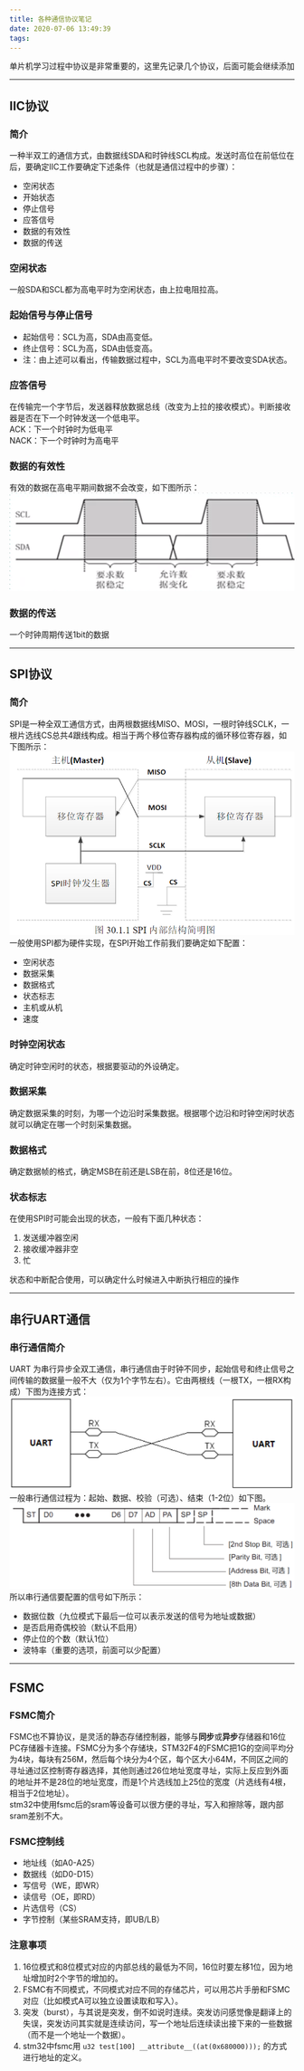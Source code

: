 ```yaml
---
title: 各种通信协议笔记
date: 2020-07-06 13:49:39
tags:
---
```

单片机学习过程中协议是非常重要的，这里先记录几个协议，后面可能会继续添加

---
## IIC协议
### 简介
一种半双工的通信方式，由数据线SDA和时钟线SCL构成。发送时高位在前低位在后，要确定IIC工作要确定下述条件（也就是通信过程中的步骤）：
* 空闲状态
* 开始状态
* 停止信号
* 应答信号
* 数据的有效性
* 数据的传送

### 空闲状态  
一般SDA和SCL都为高电平时为空闲状态，由上拉电阻拉高。

### 起始信号与停止信号
* 起始信号：SCL为高，SDA由高变低。
* 终止信号：SCL为高，SDA由低变高。
* 注：由上述可以看出，传输数据过程中，SCL为高电平时不要改变SDA状态。

### 应答信号  
在传输完一个字节后，发送器释放数据总线（改变为上拉的接收模式）。判断接收器是否在下一个时钟发送一个低电平。  
ACK：下一个时钟时为低电平  
NACK：下一个时钟时为高电平

### 数据的有效性  
有效的数据在高电平期间数据不会改变，如下图所示：
![](https://raw.githubusercontent.com/ThomasZB/picture/master/i2c_efficent.png)

### 数据的传送
一个时钟周期传送1bit的数据

---
## SPI协议
### 简介
SPI是一种全双工通信方式，由两根数据线MISO、MOSI，一根时钟线SCLK，一根片选线CS总共4跟线构成。相当于两个移位寄存器构成的循环移位寄存器，如下图所示：
![](https://raw.githubusercontent.com/ThomasZB/picture/master/SPI_Bref.png)  
一般使用SPI都为硬件实现，在SPI开始工作前我们要确定如下配置：
* 空闲状态
* 数据采集
* 数据格式
* 状态标志
* 主机或从机
* 速度

### 时钟空闲状态
确定时钟空闲时的状态，根据要驱动的外设确定。

### 数据采集
确定数据采集的时刻，为哪一个边沿时采集数据。根据哪个边沿和时钟空闲时状态就可以确定在哪一个时刻采集数据。

### 数据格式
确定数据帧的格式，确定MSB在前还是LSB在前，8位还是16位。

### 状态标志
在使用SPI时可能会出现的状态，一般有下面几种状态：  
1. 发送缓冲器空闲
2. 接收缓冲器非空
3. 忙  

状态和中断配合使用，可以确定什么时候进入中断执行相应的操作

---
## 串行UART通信
### 串行通信简介
UART 为串行异步全双工通信，串行通信由于时钟不同步，起始信号和终止信号之间传输的数据量一般不大（仅为1个字节左右）。它由两根线（一根TX，一根RX构成）下图为连接方式：
![](https://raw.githubusercontent.com/ThomasZB/picture/master/UART.png)
一般串行通信过程为：起始、数据、校验（可选）、结束（1-2位）如下图。
![](https://raw.githubusercontent.com/ThomasZB/picture/master/uart_data.png)
所以串行通信要配置的信号如下所示：
* 数据位数（九位模式下最后一位可以表示发送的信号为地址或数据）
* 是否启用奇偶校验（默认不启用）
* 停止位的个数（默认1位）
* 波特率（重要的选项，前面可以少配置）


---
## FSMC
### FSMC简介
FSMC也不算协议，是灵活的静态存储控制器，能够与**同步**或**异步**存储器和16位PC存储器卡连接。FSMC分为多个存储块，STM32F4的FSMC把1G的空间平均分为4块，每块有256M，然后每个块分为4个区，每个区大小64M，不同区之间的寻址通过区控制寄存器选择，其他则通过26位地址宽度寻址，实际上反应到外面的地址并不是28位的地址宽度，而是1个片选线加上25位的宽度（片选线有4根，相当于2位地址）。  
stm32中使用fsmc后的sram等设备可以很方便的寻址，写入和擦除等，跟内部sram差别不大。
### FSMC控制线
* 地址线（如A0-A25）
* 数据线（如D0-D15）
* 写信号（WE，即WR）
* 读信号（OE，即RD）
* 片选信号（CS）
* 字节控制（某些SRAM支持，即UB/LB）

### 注意事项
1. 16位模式和8位模式对应的内部总线的最低为不同，16位时要左移1位，因为地址增加时2个字节的增加的。
2. FSMC有不同模式，不同模式对应不同的存储芯片，可以用芯片手册和FSMC对应（比如模式A可以独立设置读取和写入）。
3. 突发（burst），与其说是突发，倒不如说时连续。突发访问感觉像是翻译上的失误，突发访问其实就是连续访问，写一个地址后连续读出接下来的一些数据（而不是一个地址一个数据）。
4. stm32中fsmc用 `u32 test[100] __attribute__((at(0x680000)));` 的方式进行地址的定义。